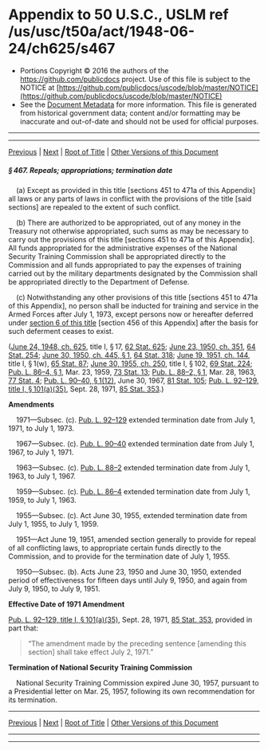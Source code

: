 ---
---

# Appendix to 50 U.S.C., USLM ref /us/usc/t50a/act/1948-06-24/ch625/s467

* Portions Copyright © 2016 the authors of the https://github.com/publicdocs project.
  Use of this file is subject to the NOTICE at [https://github.com/publicdocs/uscode/blob/master/NOTICE](https://github.com/publicdocs/uscode/blob/master/NOTICE)
* See the [Document Metadata](././../../../../../..//README.md) for more information.
  This file is generated from historical government data; content and/or formatting may be inaccurate and out-of-date and should not be used for official purposes.

----------
----------

[Previous](./../../../../../..//us/usc/t50a/act/1948-06-24/ch625/m__us_usc_t50a_act_1948-06-24_ch625_s466.md) | [Next](./../../../../../..//us/usc/t50a/act/1948-06-24/ch625/m__us_usc_t50a_act_1948-06-24_ch625_s468.md) | [Root of Title](./../../../../../../) | [Other Versions of this Document](https://publicdocs.github.io/go/links?ns=uslm&ref=%2Fus%2Fusc%2Ft50a%2Fact%2F1948-06-24%2Fch625%2Fs467)

##### § 467. Repeals; appropriations; termination date

    (a) Except as provided in this title \[sections 451 to 471a of this Appendix\] all laws or any parts of laws in conflict with the provisions of the title \[said sections\] are repealed to the extent of such conflict.

    (b) There are authorized to be appropriated, out of any money in the Treasury not otherwise appropriated, such sums as may be necessary to carry out the provisions of this title \[sections 451 to 471a of this Appendix\]. All funds appropriated for the administrative expenses of the National Security Training Commission shall be appropriated directly to the Commission and all funds appropriated to pay the expenses of training carried out by the military departments designated by the Commission shall be appropriated directly to the Department of Defense.

    (c) Notwithstanding any other provisions of this title \[sections 451 to 471a of this Appendix\], no person shall be inducted for training and service in the Armed Forces after July 1, 1973, except persons now or hereafter deferred under [section 6 of this title][/us/usc/t50/s6] \[section 456 of this Appendix\] after the basis for such deferment ceases to exist.

([June 24, 1948, ch. 625][/us/act/1948-06-24/ch625], title I, § 17, [62 Stat. 625][/us/stat/62/625]; [June 23, 1950, ch. 351][/us/act/1950-06-23/ch351], [64 Stat. 254][/us/stat/64/254]; [June 30, 1950, ch. 445, § 1][/us/act/1950-06-30/ch445/s1], [64 Stat. 318][/us/stat/64/318]; [June 19, 1951, ch. 144][/us/act/1951-06-19/ch144], title I, § 1(w), [65 Stat. 87][/us/stat/65/87]; [June 30, 1955, ch. 250][/us/act/1955-06-30/ch250], title I, § 102, [69 Stat. 224][/us/stat/69/224]; [Pub. L. 86–4, § 1][/us/pl/86/4/s1], Mar. 23, 1959, [73 Stat. 13][/us/stat/73/13]; [Pub. L. 88–2, § 1][/us/pl/88/2/s1], Mar. 28, 1963, [77 Stat. 4][/us/stat/77/4]; [Pub. L. 90–40, § 1(12)][/us/pl/90/40/s1/12], June 30, 1967, [81 Stat. 105][/us/stat/81/105]; [Pub. L. 92–129, title I, § 101(a)(35)][/us/pl/92/129/s101/a/35], Sept. 28, 1971, [85 Stat. 353][/us/stat/85/353].)

 __Amendments__ 

    1971—Subsec. (c). [Pub. L. 92–129][/us/pl/92/129] extended termination date from July 1, 1971, to July 1, 1973.

    1967—Subsec. (c). [Pub. L. 90–40][/us/pl/90/40] extended termination date from July 1, 1967, to July 1, 1971.

    1963—Subsec. (c). [Pub. L. 88–2][/us/pl/88/2] extended termination date from July 1, 1963, to July 1, 1967.

    1959—Subsec. (c). [Pub. L. 86–4][/us/pl/86/4] extended termination date from July 1, 1959, to July 1, 1963.

    1955—Subsec. (c). Act June 30, 1955, extended termination date from July 1, 1955, to July 1, 1959.

    1951—Act June 19, 1951, amended section generally to provide for repeal of all conflicting laws, to appropriate certain funds directly to the Commission, and to provide for the termination date of July 1, 1955.

    1950—Subsec. (b). Acts June 23, 1950 and June 30, 1950, extended period of effectiveness for fifteen days until July 9, 1950, and again from July 9, 1950, to July 9, 1951.

 __Effective Date of 1971 Amendment__ 

[Pub. L. 92–129, title I, § 101(a)(35)][/us/pl/92/129/s101/a/35], Sept. 28, 1971, [85 Stat. 353][/us/stat/85/353], provided in part that: 

> “The amendment made by the preceding sentence \[amending this section\] shall take effect July 2, 1971.”

 __Termination of National Security Training Commission__ 

    National Security Training Commission expired June 30, 1957, pursuant to a Presidential letter on Mar. 25, 1957, following its own recommendation for its termination.

----------

[Previous](./../../../../../..//us/usc/t50a/act/1948-06-24/ch625/m__us_usc_t50a_act_1948-06-24_ch625_s466.md) | [Next](./../../../../../..//us/usc/t50a/act/1948-06-24/ch625/m__us_usc_t50a_act_1948-06-24_ch625_s468.md) | [Root of Title](./../../../../../../) | [Other Versions of this Document](https://publicdocs.github.io/go/links?ns=uslm&ref=%2Fus%2Fusc%2Ft50a%2Fact%2F1948-06-24%2Fch625%2Fs467)

----------
----------

[/us/usc/t50/s6]: https://publicdocs.github.io/go/links?ns=uslm&ref=%2Fus%2Fusc%2Ft50%2Fs6
[/us/act/1948-06-24/ch625]: https://publicdocs.github.io/go/links?ns=uslm&ref=%2Fus%2Fact%2F1948-06-24%2Fch625
[/us/stat/62/625]: https://publicdocs.github.io/go/links?ns=uslm&ref=%2Fus%2Fstat%2F62%2F625
[/us/act/1950-06-23/ch351]: https://publicdocs.github.io/go/links?ns=uslm&ref=%2Fus%2Fact%2F1950-06-23%2Fch351
[/us/stat/64/254]: https://publicdocs.github.io/go/links?ns=uslm&ref=%2Fus%2Fstat%2F64%2F254
[/us/act/1950-06-30/ch445/s1]: https://publicdocs.github.io/go/links?ns=uslm&ref=%2Fus%2Fact%2F1950-06-30%2Fch445%2Fs1
[/us/stat/64/318]: https://publicdocs.github.io/go/links?ns=uslm&ref=%2Fus%2Fstat%2F64%2F318
[/us/act/1951-06-19/ch144]: https://publicdocs.github.io/go/links?ns=uslm&ref=%2Fus%2Fact%2F1951-06-19%2Fch144
[/us/stat/65/87]: https://publicdocs.github.io/go/links?ns=uslm&ref=%2Fus%2Fstat%2F65%2F87
[/us/act/1955-06-30/ch250]: https://publicdocs.github.io/go/links?ns=uslm&ref=%2Fus%2Fact%2F1955-06-30%2Fch250
[/us/stat/69/224]: https://publicdocs.github.io/go/links?ns=uslm&ref=%2Fus%2Fstat%2F69%2F224
[/us/pl/86/4/s1]: https://publicdocs.github.io/go/links?ns=uslm&ref=%2Fus%2Fpl%2F86%2F4%2Fs1
[/us/stat/73/13]: https://publicdocs.github.io/go/links?ns=uslm&ref=%2Fus%2Fstat%2F73%2F13
[/us/pl/88/2/s1]: https://publicdocs.github.io/go/links?ns=uslm&ref=%2Fus%2Fpl%2F88%2F2%2Fs1
[/us/stat/77/4]: https://publicdocs.github.io/go/links?ns=uslm&ref=%2Fus%2Fstat%2F77%2F4
[/us/pl/90/40/s1/12]: https://publicdocs.github.io/go/links?ns=uslm&ref=%2Fus%2Fpl%2F90%2F40%2Fs1%2F12
[/us/stat/81/105]: https://publicdocs.github.io/go/links?ns=uslm&ref=%2Fus%2Fstat%2F81%2F105
[/us/pl/92/129/s101/a/35]: https://publicdocs.github.io/go/links?ns=uslm&ref=%2Fus%2Fpl%2F92%2F129%2Fs101%2Fa%2F35
[/us/stat/85/353]: https://publicdocs.github.io/go/links?ns=uslm&ref=%2Fus%2Fstat%2F85%2F353
[/us/pl/92/129]: https://publicdocs.github.io/go/links?ns=uslm&ref=%2Fus%2Fpl%2F92%2F129
[/us/pl/90/40]: https://publicdocs.github.io/go/links?ns=uslm&ref=%2Fus%2Fpl%2F90%2F40
[/us/pl/88/2]: https://publicdocs.github.io/go/links?ns=uslm&ref=%2Fus%2Fpl%2F88%2F2
[/us/pl/86/4]: https://publicdocs.github.io/go/links?ns=uslm&ref=%2Fus%2Fpl%2F86%2F4
[/us/pl/92/129/s101/a/35]: https://publicdocs.github.io/go/links?ns=uslm&ref=%2Fus%2Fpl%2F92%2F129%2Fs101%2Fa%2F35
[/us/stat/85/353]: https://publicdocs.github.io/go/links?ns=uslm&ref=%2Fus%2Fstat%2F85%2F353


